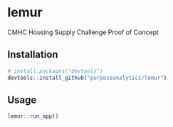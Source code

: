 
<!-- README.md is generated from README.Rmd. Please edit that file -->

# lemur

CMHC Housing Supply Challenge Proof of Concept

## Installation

``` r
# install.packages("devtools")
devtools::install_github("purposeanalytics/lemur")
```

## Usage

``` r
lemur::run_app()
```

